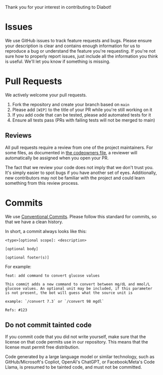Thank you for your interest in contributing to Diabot!

# Issues
We use GitHub issues to track feature requests and bugs.
Please ensure your description is clear and contains enough information for us to reproduce a bug or understand the feature you're requesting. 
If you're not sure how to properly report issues, just include all the information you think is useful. We'll let you know if something is missing.

# Pull Requests
We actively welcome your pull requests. 

1. Fork the repository and create your branch based on `main`
2. Please add `[WIP]` to the title of your PR while you're still working on it
3. If you add code that can be tested, please add automated tests for it
4. Ensure all tests pass (PRs with failing tests will not be merged to main)

## Reviews
All pull requests require a review from one of the project maintainers.
For some files, as documented in [the codeowners file](.github/CODEOWNERS), a reviewer
will automatically be assigned when you open your PR.

The fact that we review your code does not imply that we don't trust you. It's simply
easier to spot bugs if you have another set of eyes. Additionally, new contributors
may not be familiar with the project and could learn something from this review process.

# Commits
We use [Conventional Commits](https://www.conventionalcommits.org/en/v1.0.0). 
Please follow this standard for commits, so that we have a clean history.

In short, a commit always looks like this:

```
<type>[optional scope]: <description>

[optional body]

[optional footer(s)]
```

For example:

```
feat: add command to convert glucose values

This commit adds a new command to convert between mg/dL and mmol/L
glucose values. An optional unit may be included, if this parameter
is not present, the bot will guess what the source unit is

example: `/convert 7.3` or `/convert 98 mgdl`

Refs: #123
```

## Do not commit tainted code

If you commit code that you did not write yourself, make sure that
the license on that code permits use in our repository. This means
that the license must permit free distribution.

Code generated by a large language model or similar technology, such as 
GitHub/Microsoft's Copliot, OpenAI's ChatGPT, or Facebook/Meta's Code Llama,
is presumed to be tainted code, and must not be committed.
